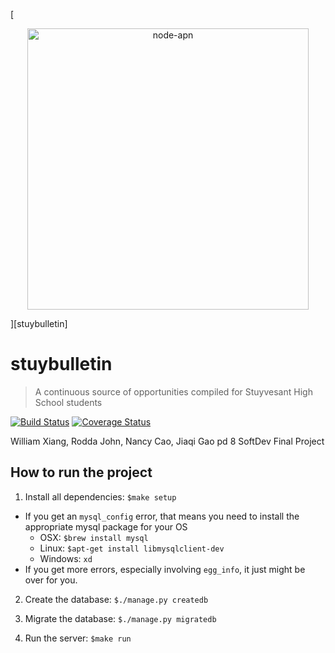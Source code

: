 [<p align="center"><img src="doc/stuybulletin.png" alt="node-apn" width="450" height="auto"></p>][stuybulletin]

stuybulletin
============

>  A continuous source of opportunities compiled for Stuyvesant High School students

[![Build Status](https://travis-ci.org/wxiang54/3XTheCharm.svg?branch=master)](https://travis-ci.org/wxiang54/3XTheCharm.svg)
[![Coverage Status](https://coveralls.io/repos/github/wxiang54/3XTheCharm/badge.svg?branch=master)](https://coveralls.io/github/wxiang54/3XTheCharm?branch=master)

[logo]:doc/stuybulletin.png

William Xiang, Rodda John, Nancy Cao, Jiaqi Gao pd 8
SoftDev Final Project

## How to run the project
1. Install all dependencies:  `$make setup`

  * If you get an `mysql_config` error, that means you need to install the appropriate mysql package for your OS
    * OSX: `$brew install mysql`
    * Linux: `$apt-get install libmysqlclient-dev`
    * Windows: `xd`
  * If you get more errors, especially involving `egg_info`, it just might be over for you.

2. Create the database:  `$./manage.py createdb`

3. Migrate the database:  `$./manage.py migratedb`

4. Run the server:  `$make run`
